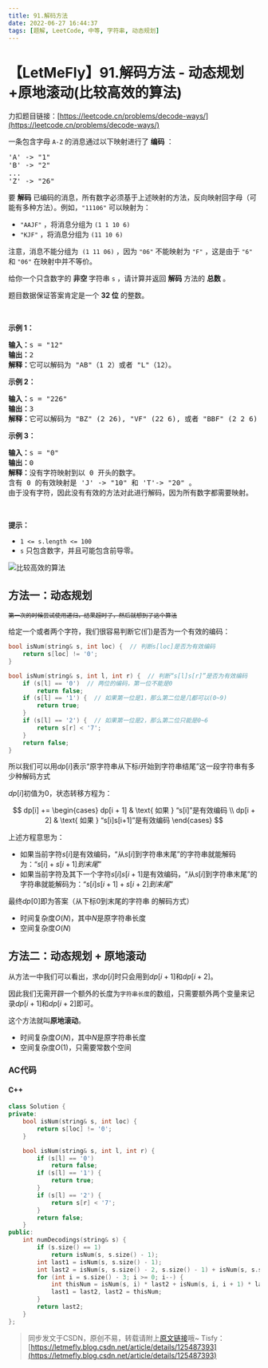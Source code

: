 ```yaml
---
title: 91.解码方法
date: 2022-06-27 16:44:37
tags: [题解, LeetCode, 中等, 字符串, 动态规划]
---
```


# 【LetMeFly】91.解码方法 - 动态规划+原地滚动(比较高效的算法)

力扣题目链接：[https://leetcode.cn/problems/decode-ways/](https://leetcode.cn/problems/decode-ways/)

<p>一条包含字母&nbsp;<code>A-Z</code> 的消息通过以下映射进行了 <strong>编码</strong> ：</p>

<pre>
'A' -&gt; "1"
'B' -&gt; "2"
...
'Z' -&gt; "26"</pre>

<p>要 <strong>解码</strong> 已编码的消息，所有数字必须基于上述映射的方法，反向映射回字母（可能有多种方法）。例如，<code>"11106"</code> 可以映射为：</p>

<ul>
	<li><code>"AAJF"</code> ，将消息分组为 <code>(1 1 10 6)</code></li>
	<li><code>"KJF"</code> ，将消息分组为 <code>(11 10 6)</code></li>
</ul>

<p>注意，消息不能分组为&nbsp; <code>(1 11 06)</code> ，因为 <code>"06"</code> 不能映射为 <code>"F"</code> ，这是由于 <code>"6"</code> 和 <code>"06"</code> 在映射中并不等价。</p>

<p>给你一个只含数字的 <strong>非空 </strong>字符串 <code>s</code> ，请计算并返回 <strong>解码</strong> 方法的 <strong>总数</strong> 。</p>

<p>题目数据保证答案肯定是一个 <strong>32 位</strong> 的整数。</p>

<p>&nbsp;</p>

<p><strong>示例 1：</strong></p>

<pre>
<strong>输入：</strong>s = "12"
<strong>输出：</strong>2
<strong>解释：</strong>它可以解码为 "AB"（1 2）或者 "L"（12）。
</pre>

<p><strong>示例 2：</strong></p>

<pre>
<strong>输入：</strong>s = "226"
<strong>输出：</strong>3
<strong>解释：</strong>它可以解码为 "BZ" (2 26), "VF" (22 6), 或者 "BBF" (2 2 6) 。
</pre>

<p><strong>示例 3：</strong></p>

<pre>
<strong>输入：</strong>s = "0"
<strong>输出：</strong>0
<strong>解释：</strong>没有字符映射到以 0 开头的数字。
含有 0 的有效映射是 'J' -&gt; "10" 和 'T'-&gt; "20" 。
由于没有字符，因此没有有效的方法对此进行解码，因为所有数字都需要映射。
</pre>

<p>&nbsp;</p>

<p><strong>提示：</strong></p>

<ul>
	<li><code>1 &lt;= s.length &lt;= 100</code></li>
	<li><code>s</code> 只包含数字，并且可能包含前导零。</li>
</ul>

![比较高效的算法](https://img-blog.csdnimg.cn/9f1dda529e7c4a96b1cc6d0c37790e75.jpeg#pic_center)

## 方法一：动态规划

<small><del>第一次的时候尝试使用递归，结果超时了，然后就想到了这个算法</del></small>

给定一个或者两个字符，我们很容易判断它(们)是否为一个有效的编码：

```cpp
bool isNum(string& s, int loc) {  // 判断s[loc]是否为有效编码
    return s[loc] != '0';
}

bool isNum(string& s, int l, int r) {  // 判断“s[l]s[r]”是否为有效编码
    if (s[l] == '0')  // 两位的编码，第一位不能是0
        return false;
    if (s[l] == '1') {  // 如果第一位是1，那么第二位是几都可以(0~9)
        return true;
    }
    if (s[l] == '2') {  // 如果第一位是2，那么第二位只能是0~6
        return s[r] < '7';
    }
    return false;
}
```

所以我们可以用$dp[i]$表示“原字符串从下标$i$开始到字符串结尾”这一段字符串有多少种解码方式

$dp[i]$初值为$0$，状态转移方程为：

$$
dp[i] +=
\begin{cases}
 dp[i + 1]  & \text{ 如果 } “s[i]”是有效编码 \\
 dp[i + 2] & \text{ 如果 } “s[i]s[i+1]”是有效编码
\end{cases}
$$

上述方程意思为：

+ 如果当前字符$s[i]$是有效编码，“从$s[i]$到字符串末尾”的字符串就能解码为：“$s[i] + s[i + 1]到末尾$”
+ 如果当前字符及其下一个字符$s[i]s[i+1]$是有效编码，“从$s[i]$到字符串末尾”的字符串就能解码为：“$s[i]s[i+1] + s[i + 2]到末尾$”

最终$dp[0]$即为答案（从下标$0$到末尾的字符串 的解码方式）

+ 时间复杂度$O(N)$，其中$N$是原字符串长度
+ 空间复杂度$O(N)$

## 方法二：动态规划 + 原地滚动

从方法一中我们可以看出，求$dp[i]$时只会用到$dp[i+1]$和$dp[i+2]$。

因此我们无需开辟一个额外的长度为```字符串长度```的数组，只需要额外两个变量来记录$dp[i+1]$和$dp[i+2]$即可。

这个方法就叫**原地滚动**。

+ 时间复杂度$O(N)$，其中$N$是原字符串长度
+ 空间复杂度$O(1)$，只需要常数个空间

### AC代码

#### C++

```cpp
class Solution {
private:
    bool isNum(string& s, int loc) {
        return s[loc] != '0';
    }

    bool isNum(string& s, int l, int r) {
        if (s[l] == '0')
            return false;
        if (s[l] == '1') {
            return true;
        }
        if (s[l] == '2') {
            return s[r] < '7';
        }
        return false;
    }
public:
    int numDecodings(string& s) {
        if (s.size() == 1)
            return isNum(s, s.size() - 1);
        int last1 = isNum(s, s.size() - 1);
        int last2 = isNum(s, s.size() - 2, s.size() - 1) + isNum(s, s.size() - 2) * last1;
        for (int i = s.size() - 3; i >= 0; i--) {
            int thisNum = isNum(s, i) * last2 + isNum(s, i, i + 1) * last1;
            last1 = last2, last2 = thisNum;
        }
        return last2;
    }
};
```


> 同步发文于CSDN，原创不易，转载请附上[原文链接](https://leetcode.letmefly.xyz/2022/06/27/LeetCode%200091.%E8%A7%A3%E7%A0%81%E6%96%B9%E6%B3%95/)哦~
> Tisfy：[https://letmefly.blog.csdn.net/article/details/125487393](https://letmefly.blog.csdn.net/article/details/125487393)

    